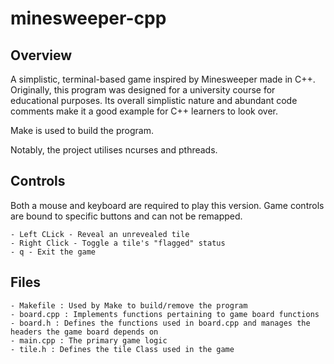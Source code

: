 # minesweeper-cpp
## Overview
A simplistic, terminal-based game inspired by Minesweeper made in C++. Originally, this program was designed for a university course for educational purposes. Its overall simplistic nature and abundant code comments make it a good example for C++ learners to look over. 

Make is used to build the program.

Notably, the project utilises ncurses and pthreads.
## Controls
Both a mouse and keyboard are required to play this version. Game controls are bound to specific buttons and can not be remapped. 
```
- Left CLick - Reveal an unrevealed tile
- Right Click - Toggle a tile's "flagged" status
- q - Exit the game
```
## Files
```
- Makefile : Used by Make to build/remove the program
- board.cpp : Implements functions pertaining to game board functions
- board.h : Defines the functions used in board.cpp and manages the headers the game board depends on
- main.cpp : The primary game logic
- tile.h : Defines the tile Class used in the game
```
